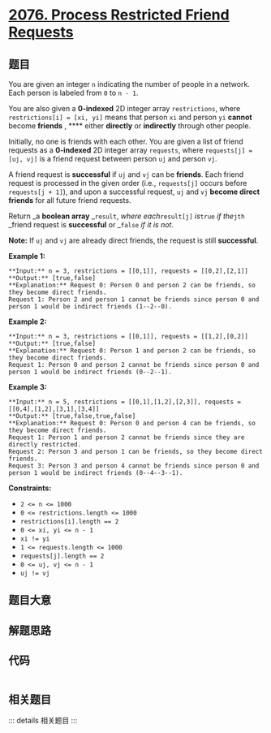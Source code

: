 # [2076. Process Restricted Friend Requests](https://leetcode.com/problems/process-restricted-friend-requests)

## 题目

You are given an integer `n` indicating the number of people in a network.
Each person is labeled from `0` to `n - 1`.

You are also given a **0-indexed** 2D integer array `restrictions`, where
`restrictions[i] = [xi, yi]` means that person `xi` and person `yi` **cannot**
become **friends** , **** either **directly** or **indirectly** through other
people.

Initially, no one is friends with each other. You are given a list of friend
requests as a **0-indexed** 2D integer array `requests`, where `requests[j] =
[uj, vj]` is a friend request between person `uj` and person `vj`.

A friend request is **successful** if `uj` and `vj` can be **friends**. Each
friend request is processed in the given order (i.e., `requests[j]` occurs
before `requests[j + 1]`), and upon a successful request, `uj` and `vj`
**become direct friends** for all future friend requests.

Return _a **boolean array** _`result`, _where each_`result[j]` _is_`true` _if
the_`jth` _friend request is **successful** or _`false` _if it is not_.

**Note:** If `uj` and `vj` are already direct friends, the request is still
**successful**.



**Example 1:**

    
    
    **Input:** n = 3, restrictions = [[0,1]], requests = [[0,2],[2,1]]
    **Output:** [true,false]
    **Explanation:** Request 0: Person 0 and person 2 can be friends, so they become direct friends. 
    Request 1: Person 2 and person 1 cannot be friends since person 0 and person 1 would be indirect friends (1--2--0).
    

**Example 2:**

    
    
    **Input:** n = 3, restrictions = [[0,1]], requests = [[1,2],[0,2]]
    **Output:** [true,false]
    **Explanation:** Request 0: Person 1 and person 2 can be friends, so they become direct friends.
    Request 1: Person 0 and person 2 cannot be friends since person 0 and person 1 would be indirect friends (0--2--1).
    

**Example 3:**

    
    
    **Input:** n = 5, restrictions = [[0,1],[1,2],[2,3]], requests = [[0,4],[1,2],[3,1],[3,4]]
    **Output:** [true,false,true,false]
    **Explanation:** Request 0: Person 0 and person 4 can be friends, so they become direct friends.
    Request 1: Person 1 and person 2 cannot be friends since they are directly restricted.
    Request 2: Person 3 and person 1 can be friends, so they become direct friends.
    Request 3: Person 3 and person 4 cannot be friends since person 0 and person 1 would be indirect friends (0--4--3--1).
    



**Constraints:**

  * `2 <= n <= 1000`
  * `0 <= restrictions.length <= 1000`
  * `restrictions[i].length == 2`
  * `0 <= xi, yi <= n - 1`
  * `xi != yi`
  * `1 <= requests.length <= 1000`
  * `requests[j].length == 2`
  * `0 <= uj, vj <= n - 1`
  * `uj != vj`


## 题目大意

## 解题思路

## 代码

```javascript

```

## 相关题目

::: details 相关题目
:::
